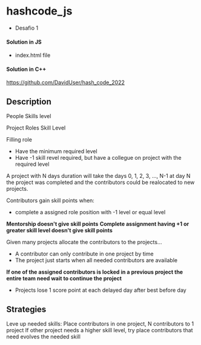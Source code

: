 # hashcode_js
- Desafio 1

#### Solution in JS
- index.html file

#### Solution in C++
https://github.com/DavidUser/hash_code_2022

## Description

People
  Skills
    level

Project
  Roles
    Skill
      Level

Filling role

- Have the minimum required level
- Have -1 skill revel required, but have a collegue on project with the required level

A project with N days duration will take the days 0, 1, 2, 3, ..., N-1 at day N the project was completed and the contributors could be realocated to new projects.

Contributors gain skill points when:

- complete a assigned role position with -1 level or equal level

**Mentorship doesn't give skill points**
**Complete assignment having +1 or greater skill level doesn't give skill points**

Given many projects allocate the contributors to the projects...

- A contributor can only contribute in one project by time
- The project just starts when all needed contributors are available

**If one of the assigned contributors is locked in a previous project the entire team need wait to continue the project**

- Projects lose 1 score point at each delayed day after best before day


## Strategies

Leve up needed skills:
  Place contributors in one project, N contributors to 1 project
    If other project needs a higher skill level, try place contributors that need evolves the needed skill
